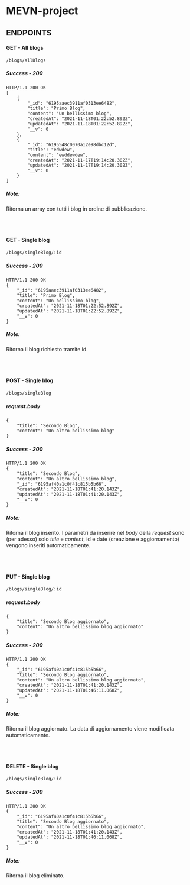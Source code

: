 # MEVN-project

## ENDPOINTS

#### GET - All blogs

```
/blogs/allBlogs
```

##### Success - 200

```
HTTP/1.1 200 OK
[
    {
        "_id": "6195aaec3911af0313ee6482",
        "title": "Primo Blog",
        "content": "Un bellissimo blog",
        "createdAt": "2021-11-18T01:22:52.892Z",
        "updatedAt": "2021-11-18T01:22:52.892Z",
        "__v": 0
    },
    {
        "_id": "6195548c0070a12e98dbc12d",
        "title": "edwdew",
        "content": "ewddewdew",
        "createdAt": "2021-11-17T19:14:20.302Z",
        "updatedAt": "2021-11-17T19:14:20.302Z",
        "__v": 0
    }
]
```

##### Note:

Ritorna un array con tutti i blog in ordine di pubblicazione.

<br><br>

#### GET - Single blog

```
/blogs/singleBlog/:id
```

##### Success - 200

```
HTTP/1.1 200 OK
{
    "_id": "6195aaec3911af0313ee6482",
    "title": "Primo Blog",
    "content": "Un bellissimo blog",
    "createdAt": "2021-11-18T01:22:52.892Z",
    "updatedAt": "2021-11-18T01:22:52.892Z",
    "__v": 0
}
```

##### Note:

Ritorna il blog richiesto tramite id.

<br><br>

#### POST - Single blog

```
/blogs/singleBlog
```

##### request.body

```
{
    "title": "Secondo Blog",
    "content": "Un altro bellissimo blog"
}
```

##### Success - 200

```
HTTP/1.1 200 OK
{
    "title": "Secondo Blog",
    "content": "Un altro bellissimo blog",
    "_id": "6195af40a1c0f41c815b5b66",
    "createdAt": "2021-11-18T01:41:20.143Z",
    "updatedAt": "2021-11-18T01:41:20.143Z",
    "__v": 0
}
```

##### Note:

Ritorna il blog inserito. I parametri da inserire nel *body* della *request* sono (per adesso) solo *title* e *content*, id e date (creazione e aggiornamento) vengono inseriti automaticamente.

<br><br>

#### PUT - Single blog

```
/blogs/singleBlog/:id
```

##### request.body

```
{
    "title": "Secondo Blog aggiornato",
    "content": "Un altro bellissimo blog aggiornato"
}
```

##### Success - 200

```
HTTP/1.1 200 OK
{
    "_id": "6195af40a1c0f41c815b5b66",
    "title": "Secondo Blog aggiornato",
    "content": "Un altro bellissimo blog aggiornato",
    "createdAt": "2021-11-18T01:41:20.143Z",
    "updatedAt": "2021-11-18T01:46:11.068Z",
    "__v": 0
}
```

##### Note:

Ritorna il blog aggiornato. La data di aggiornamento viene modificata automaticamente.


<br><br>

#### DELETE - Single blog

```
/blogs/singleBlog/:id
```

##### Success - 200

```
HTTP/1.1 200 OK
{
    "_id": "6195af40a1c0f41c815b5b66",
    "title": "Secondo Blog aggiornato",
    "content": "Un altro bellissimo blog aggiornato",
    "createdAt": "2021-11-18T01:41:20.143Z",
    "updatedAt": "2021-11-18T01:46:11.068Z",
    "__v": 0
}
```

##### Note:

Ritorna il blog eliminato.
